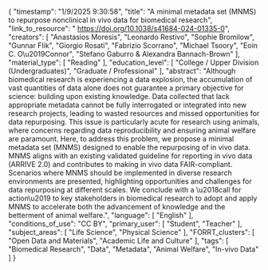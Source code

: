 {
    "timestamp": "1/9/2025 9:30:58",
    "title": "A minimal metadata set (MNMS) to repurpose nonclinical in vivo data for biomedical research",
    "link_to_resource": " https://doi.org/10.1038/s41684-024-01335-0",
    "creators": [
        "Anastasios Moresis",
        "Leonardo Restivo",
        "Sophie Bromilow",
        "Gunnar Flik",
        "Giorgio Rosati",
        "Fabrizio Scorrano",
        "Michael Tsoory",
        "Eoin C. O\u2019Connor",
        "Stefano Gaburro & Alexandra Bannach-Brown"
    ],
    "material_type": [
        "Reading"
    ],
    "education_level": [
        "College / Upper Division (Undergraduates)",
        "Graduate / Professional"
    ],
    "abstract": "Although biomedical research is experiencing a data explosion, the accumulation of vast quantities of data alone does not guarantee a primary objective for science: building upon existing knowledge. Data collected that lack appropriate metadata cannot be fully interrogated or integrated into new research projects, leading to wasted resources and missed opportunities for data repurposing. This issue is particularly acute for research using animals, where concerns regarding data reproducibility and ensuring animal welfare are paramount. Here, to address this problem, we propose a minimal metadata set (MNMS) designed to enable the repurposing of in vivo data. MNMS aligns with an existing validated guideline for reporting in vivo data (ARRIVE 2.0) and contributes to making in vivo data FAIR-compliant. Scenarios where MNMS should be implemented in diverse research environments are presented, highlighting opportunities and challenges for data repurposing at different scales. We conclude with a \u2018call for action\u2019 to key stakeholders in biomedical research to adopt and apply MNMS to accelerate both the advancement of knowledge and the betterment of animal welfare.",
    "language": [
        "English"
    ],
    "conditions_of_use": "CC BY",
    "primary_user": [
        "Student",
        "Teacher"
    ],
    "subject_areas": [
        "Life Science",
        "Physical Science"
    ],
    "FORRT_clusters": [
        "Open Data and Materials",
        "Academic Life and Culture"
    ],
    "tags": [
        "Biomedical Research",
        "Data",
        "Metadata",
        "Animal Welfare",
        "In-vivo Data"
    ]
}